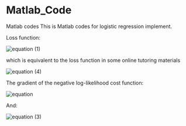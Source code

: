 # Matlab_Code
Matlab codes
This is Matlab codes for logistic regression implement.

Loss function:

![equation (1)](https://user-images.githubusercontent.com/29316344/109691687-51341c80-7b4d-11eb-82c3-94667e730e4f.png)

which is equivalent to the loss function in some online tutoring materials

![equation (4)](https://user-images.githubusercontent.com/29316344/109693312-21861400-7b4f-11eb-82bd-83f09cd3d672.png)


The gradient of the negative log-likelihood cost function:

![equation](https://user-images.githubusercontent.com/29316344/109691606-38c40200-7b4d-11eb-87c1-ef31d7bfafc7.png)

And:

![equation (3)](https://user-images.githubusercontent.com/29316344/109691841-7a54ad00-7b4d-11eb-9beb-24b71e4e2415.png)


